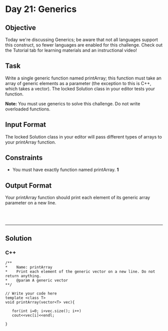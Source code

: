 
# Day 21: Generics
## Objective

Today we're discussing Generics; be aware that not all languages support this construct, so fewer languages are enabled for this challenge. Check out the Tutorial tab for learning materials and an instructional video!

## Task

Write a single generic function named printArray; this function must take an array of generic elements as a parameter (the exception to this is C++, which takes a vector). The locked Solution class in your editor tests your function.

**Note:** You must use generics to solve this challenge. Do not write overloaded functions.


## Input Format

The locked Solution class in your editor will pass different types of arrays to your printArray function.


## Constraints

- You must have exactly  function named printArray. **1**


## Output Format

Your printArray function should print each element of its generic array parameter on a new line.


<br/>
<br/>

---

## Solution
### C++

```
/**
*    Name: printArray
*    Print each element of the generic vector on a new line. Do not return anything.
*    @param A generic vector
**/

// Write your code here
template <class T>
void printArray(vector<T> vec){

   for(int i=0; i<vec.size(); i++)
   cout<<vec[i]<<endl;

}

```


